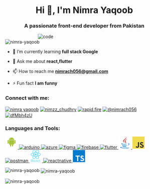 <h1 align="center">Hi 👋, I'm Nimra Yaqoob</h1>
<h3 align="center">A passionate front-end developer from Pakistan</h3>

<img align="right" alt="code" width="400" src="![image](https://github.com/user-attachments/assets/532c5334-3525-4d6f-a341-e9f37b8f2fb2)
">

<p align="left"> <img src="https://komarev.com/ghpvc/?username=nimra-yaqoob&label=Profile%20views&color=0e75b6&style=flat" alt="nimra-yaqoob" /> </p>

- 🌱 I’m currently learning **full stack Google**

- 💬 Ask me about **react,flutter**

- 📫 How to reach me **nimrach056@gmail.com**

- ⚡ Fun fact **I am funny**

<h3 align="left">Connect with me:</h3>
<p align="left">
<a href="https://linkedin.com/in/nimra yaqoob" target="blank"><img align="center" src="https://raw.githubusercontent.com/rahuldkjain/github-profile-readme-generator/master/src/images/icons/Social/linked-in-alt.svg" alt="nimra yaqoob" height="30" width="40" /></a>
<a href="https://instagram.com/nimzz_chudhry" target="blank"><img align="center" src="https://raw.githubusercontent.com/rahuldkjain/github-profile-readme-generator/master/src/images/icons/Social/instagram.svg" alt="nimzz_chudhry" height="30" width="40" /></a>
<a href="https://www.youtube.com/c/rapid.fire" target="blank"><img align="center" src="https://raw.githubusercontent.com/rahuldkjain/github-profile-readme-generator/master/src/images/icons/Social/youtube.svg" alt="rapid.fire" height="30" width="40" /></a>
<a href="https://www.hackerearth.com/@nimrach056" target="blank"><img align="center" src="https://raw.githubusercontent.com/rahuldkjain/github-profile-readme-generator/master/src/images/icons/Social/hackerearth.svg" alt="@nimrach056" height="30" width="40" /></a>
<a href="https://discord.gg/dfMbh4zU" target="blank"><img align="center" src="https://raw.githubusercontent.com/rahuldkjain/github-profile-readme-generator/master/src/images/icons/Social/discord.svg" alt="dfMbh4zU" height="30" width="40" /></a>
</p>

<h3 align="left">Languages and Tools:</h3>
<p align="left"> <a href="https://developer.android.com" target="_blank" rel="noreferrer"> <img src="https://raw.githubusercontent.com/devicons/devicon/master/icons/android/android-original-wordmark.svg" alt="android" width="40" height="40"/> </a> <a href="https://www.arduino.cc/" target="_blank" rel="noreferrer"> <img src="https://cdn.worldvectorlogo.com/logos/arduino-1.svg" alt="arduino" width="40" height="40"/> </a> <a href="https://azure.microsoft.com/en-in/" target="_blank" rel="noreferrer"> <img src="https://www.vectorlogo.zone/logos/microsoft_azure/microsoft_azure-icon.svg" alt="azure" width="40" height="40"/> </a> <a href="https://www.figma.com/" target="_blank" rel="noreferrer"> <img src="https://www.vectorlogo.zone/logos/figma/figma-icon.svg" alt="figma" width="40" height="40"/> </a> <a href="https://firebase.google.com/" target="_blank" rel="noreferrer"> <img src="https://www.vectorlogo.zone/logos/firebase/firebase-icon.svg" alt="firebase" width="40" height="40"/> </a> <a href="https://flutter.dev" target="_blank" rel="noreferrer"> <img src="https://www.vectorlogo.zone/logos/flutterio/flutterio-icon.svg" alt="flutter" width="40" height="40"/> </a> <a href="https://www.java.com" target="_blank" rel="noreferrer"> <img src="https://raw.githubusercontent.com/devicons/devicon/master/icons/java/java-original.svg" alt="java" width="40" height="40"/> </a> <a href="https://developer.mozilla.org/en-US/docs/Web/JavaScript" target="_blank" rel="noreferrer"> <img src="https://raw.githubusercontent.com/devicons/devicon/master/icons/javascript/javascript-original.svg" alt="javascript" width="40" height="40"/> </a> <a href="https://postman.com" target="_blank" rel="noreferrer"> <img src="https://www.vectorlogo.zone/logos/getpostman/getpostman-icon.svg" alt="postman" width="40" height="40"/> </a> <a href="https://reactjs.org/" target="_blank" rel="noreferrer"> <img src="https://raw.githubusercontent.com/devicons/devicon/master/icons/react/react-original-wordmark.svg" alt="react" width="40" height="40"/> </a> <a href="https://reactnative.dev/" target="_blank" rel="noreferrer"> <img src="https://reactnative.dev/img/header_logo.svg" alt="reactnative" width="40" height="40"/> </a> <a href="https://www.typescriptlang.org/" target="_blank" rel="noreferrer"> <img src="https://raw.githubusercontent.com/devicons/devicon/master/icons/typescript/typescript-original.svg" alt="typescript" width="40" height="40"/> </a> </p>

<p><img align="left" src="https://github-readme-stats.vercel.app/api/top-langs?username=nimra-yaqoob&show_icons=true&locale=en&layout=compact" alt="nimra-yaqoob" /></p>

<p>&nbsp;<img align="center" src="https://github-readme-stats.vercel.app/api?username=nimra-yaqoob&show_icons=true&locale=en" alt="nimra-yaqoob" /></p>

<p><img align="center" src="https://github-readme-streak-stats.herokuapp.com/?user=nimra-yaqoob&" alt="nimra-yaqoob" /></p>
